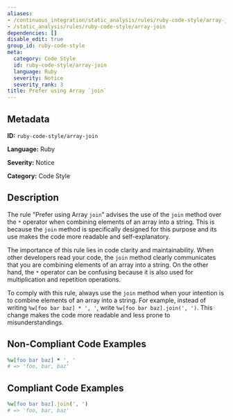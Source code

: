 ```yaml
---
aliases:
- /continuous_integration/static_analysis/rules/ruby-code-style/array-join
- /static_analysis/rules/ruby-code-style/array-join
dependencies: []
disable_edit: true
group_id: ruby-code-style
meta:
  category: Code Style
  id: ruby-code-style/array-join
  language: Ruby
  severity: Notice
  severity_rank: 3
title: Prefer using Array `join`
---
```

<!--  SOURCED FROM https://github.com/DataDog/datadog-static-analyzer-rule-docs -->


## Metadata
**ID:** `ruby-code-style/array-join`

**Language:** Ruby

**Severity:** Notice

**Category:** Code Style

## Description
The rule "Prefer using Array `join`" advises the use of the `join` method over the `*` operator when combining elements of an array into a string. This is because the `join` method is specifically designed for this purpose and its use makes the code more readable and self-explanatory.

The importance of this rule lies in code clarity and maintainability. When other developers read your code, the `join` method clearly communicates that you are combining elements of an array into a string. On the other hand, the `*` operator can be confusing because it is also used for multiplication and repetition operations.

To comply with this rule, always use the `join` method when your intention is to combine elements of an array into a string. For example, instead of writing `%w[foo bar baz] * ', '`, write `%w[foo bar baz].join(', ')`. This change makes the code more readable and less prone to misunderstandings.

## Non-Compliant Code Examples
```ruby
%w[foo bar baz] * ', '
# => 'foo, bar, baz'
```

## Compliant Code Examples
```ruby
%w[foo bar baz].join(', ')
# => 'foo, bar, baz'
```
